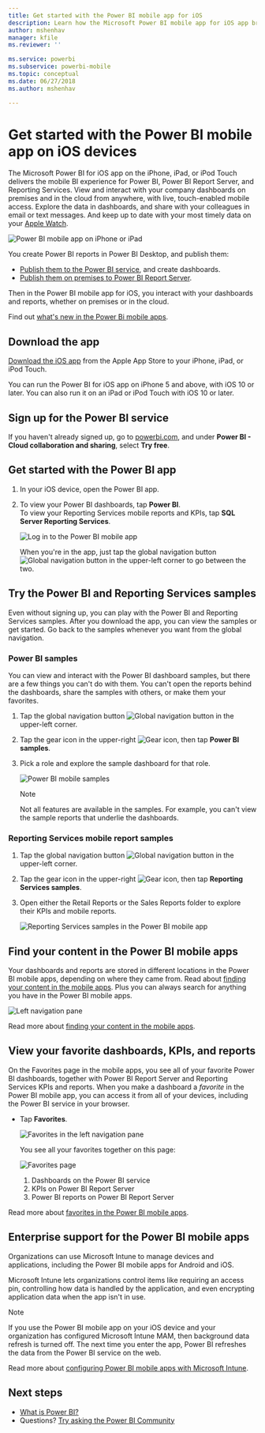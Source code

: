 ```yaml
---
title: Get started with the Power BI mobile app for iOS
description: Learn how the Microsoft Power BI mobile app for iOS app brings Power BI to your pocket, with mobile access to business information on premises and in the cloud.
author: mshenhav
manager: kfile
ms.reviewer: ''

ms.service: powerbi
ms.subservice: powerbi-mobile
ms.topic: conceptual
ms.date: 06/27/2018
ms.author: mshenhav

---
```

# Get started with the Power BI mobile app on iOS devices
The Microsoft Power BI for iOS app on the iPhone, iPad, or iPod Touch delivers the mobile BI experience for Power BI, Power BI Report Server, and Reporting Services. View and interact with your company dashboards on premises and in the cloud from anywhere, with live, touch-enabled mobile access. Explore the data in dashboards, and share with your colleagues in email or text messages. And keep up to date with your most timely data on your [Apple Watch](mobile-apple-watch.md).  

![Power BI mobile app on iPhone or iPad](./media/mobile-iphone-app-get-started/pbi_ipad_iphonedevices.png)

You create Power BI reports in Power BI Desktop, and publish them:

* [Publish them to the Power BI service](../../service-get-started.md), and create dashboards.
* [Publish them on premises to Power BI Report Server](../../report-server/quickstart-create-powerbi-report.md).

Then in the Power BI mobile app for iOS, you interact with your dashboards and reports, whether on premises or in the cloud.

Find out [what's new in the Power Bi mobile apps](mobile-whats-new-in-the-mobile-apps.md).

## Download the app
[Download the iOS app](http://go.microsoft.com/fwlink/?LinkId=522062 "Download the iOS app")  from the Apple App Store to your iPhone, iPad, or iPod Touch.

You can run the Power BI for iOS app on iPhone 5 and above, with iOS 10 or later. You can also run it on an iPad or iPod Touch with iOS 10 or later. 

## Sign up for the Power BI service
If you haven't already signed up, go to [powerbi.com](https://powerbi.microsoft.com/get-started/), and under **Power BI - Cloud collaboration and sharing**, select **Try free**.


## Get started with the Power BI app
1. In your iOS device, open the Power BI app.
2. To view your Power BI dashboards, tap **Power BI**.  
   To view your Reporting Services mobile reports and KPIs, tap **SQL Server Reporting Services**.
   
   ![Log in to the Power BI mobile app](./media/mobile-iphone-app-get-started/power-bi-connect-to-login.png)
   
   When you're in the app, just tap the global navigation button ![Global navigation button](./././media/mobile-iphone-app-get-started/power-bi-iphone-global-nav-button.png) in the upper-left corner to go between the two. 

## Try the Power BI and Reporting Services samples
Even without signing up, you can play with the Power BI and Reporting Services samples. After you download the app, you can view the samples or get started. Go back to the samples whenever you want from the global navigation.

### Power BI samples
You can view and interact with the Power BI dashboard samples, but there are a few things you can't do with them. You can't open the reports behind the dashboards, share the samples with others, or make them your favorites.

1. Tap the global navigation button ![Global navigation button](./././media/mobile-iphone-app-get-started/power-bi-iphone-global-nav-button.png) in the upper-left corner.
2. Tap the gear icon in the upper-right ![Gear icon](././media/mobile-iphone-app-get-started/power-bi-ios-gear-icon.png), then tap **Power BI samples**.
3. Pick a role and explore the sample dashboard for that role.  
   
   ![Power BI mobile samples](./media/mobile-iphone-app-get-started/power-bi-iphone-powerbi-samples.png)
   
   > [!NOTE]
   > Not all features are available in the samples. For example, you can't view the sample reports that underlie the dashboards. 
   > 
   > 

### Reporting Services mobile report samples
1. Tap the global navigation button ![Global navigation button](./././media/mobile-iphone-app-get-started/power-bi-iphone-global-nav-button.png) in the upper-left corner.
2. Tap the gear icon in the upper-right ![Gear icon](././media/mobile-iphone-app-get-started/power-bi-ios-gear-icon.png), then tap **Reporting Services samples**.
3. Open either the Retail Reports or the Sales Reports folder to explore their KPIs and mobile reports.
   
   ![Reporting Services samples in the Power BI mobile app](./media/mobile-iphone-app-get-started/power-bi-reporting-services-samples.png)

## Find your content in the Power BI mobile apps
Your dashboards and reports are stored in different locations in the Power BI mobile apps, depending on where they came from. Read  about [finding your content in the mobile apps](mobile-apps-quickstart-view-dashboard-report.md). Plus you can always search for anything you have in the Power BI mobile apps. 

![Left navigation pane](./media/mobile-iphone-app-get-started/power-bi-iphone-left-nav.png)

Read more about [finding your content in the mobile apps](mobile-apps-quickstart-view-dashboard-report.md).

## View your favorite dashboards, KPIs, and reports
On the Favorites page in the mobile apps, you see all of your favorite Power BI dashboards, together with Power BI Report Server and Reporting Services KPIs and reports. When you make a dashboard a *favorite* in the Power BI mobile app, you can access it from all of your devices, including the Power BI service in your browser. 

* Tap **Favorites**.
  
   ![Favorites in the left navigation pane](./media/mobile-iphone-app-get-started/power-bi-iphone-favorites-nav.png)
  
   You see all your favorites together on this page:
  
   ![Favorites page](./media/mobile-iphone-app-get-started/power-bi-iphone-faves-report-server-number-callouts.png)
  
  1. Dashboards on the Power BI service
  2. KPIs on Power BI Report Server
  3. Power BI reports on Power BI Report Server

Read more about [favorites in the Power BI mobile apps](mobile-apps-favorites.md).

## Enterprise support for the Power BI mobile apps
Organizations can use Microsoft Intune to manage devices and applications, including the Power BI mobile apps for Android and iOS.

Microsoft Intune lets organizations control items like requiring an access pin, controlling how data is handled by the application, and even encrypting application data when the app isn't in use.

> [!NOTE]
> If you use the Power BI mobile app on your iOS device and your organization has configured Microsoft Intune MAM, then background data refresh is turned off. The next time you enter the app, Power BI refreshes the data from the Power BI service on the web.
> 

Read more about [configuring Power BI mobile apps with Microsoft Intune](../../service-admin-mobile-intune.md). 

## Next steps

* [What is Power BI?](../../power-bi-overview.md)
* Questions? [Try asking the Power BI Community](http://community.powerbi.com/)


